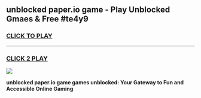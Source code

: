 
## unblocked paper.io game - Play Unblocked Gmaes & Free #te4y9
<h3>
<a href="https://news.freeplayer.one?title=unblocked_paper.io_game&ref=24F">CLICK TO PLAY</a></h3>
<hr>

<h3>
<a href="https://news.freeplayer.one?title=unblocked_paper.io_game&ref=24F">CLICK 2 PLAY</a>
  
</h3>

<a href="https://news.freeplayer.one?title=unblocked_paper.io_game&ref=24F/"><img src="https://clearcache.store/games.png"></a>


**unblocked paper.io game games unblocked: Your Gateway to Fun and Accessible Online Gaming**
